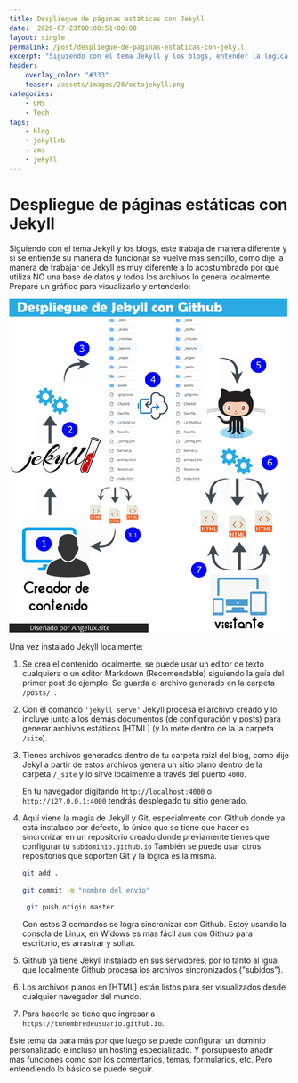 ```yaml
---
title: Despliegue de páginas estáticas con Jekyll
date:  2020-07-23T00:00:51+00:00
layout: single
permalink: /post/despliegue-de-paginas-estaticas-con-jekyll
excerpt: "Siguiendo con el tema Jekyll y los blogs, entender la lógica de funcionamiento de Jekyll"
header:
    overlay_color: "#333"
    teaser: /assets/images/20/octojekyll.png
categories: 
    - CMS
    - Tech
tags:
    - blog
    - jekyllrb
    - cms
    - jekyll
---
```


# Despliegue de páginas estáticas con Jekyll

Siguiendo con el tema Jekyll y los blogs, este trabaja de manera diferente y si se entiende su manera de funcionar se vuelve mas sencillo, como dije la manera de trabajar de Jekyll es muy diferente a lo acostumbrado por que utiliza NO una base de datos y todos los archivos lo genera localmente. Preparé un gráfico para visualizarlo y entenderlo:

![Despliegue de Jekyll con Github](/assets/images/20/jekyll_despliegue.png) 

Una vez instalado Jekyll localmente:

1. Se crea el contenido localmente, se puede usar un editor de texto cualquiera  o un editor Markdown (Recomendable) siguiendo la guía del primer post de ejemplo. Se guarda el archivo generado en la carpeta `/posts/ `.

2. Con el comando `'jekyll serve'` Jekyll procesa el archivo creado y lo incluye junto a los demás documentos (de configuración y posts) para generar archivos estáticos [HTML] (y lo mete dentro de la la carpeta `/site`).

3. Tienes archivos generados dentro de tu carpeta raizl del blog, como dije Jekyl a partir de estos archivos genera un sitio plano dentro de la carpeta `/_site` y lo sirve localmente a través del puerto `4000`.

   En tu navegador digitando `http://localhost:4000` o `http://127.0.0.1:4000` tendrás desplegado tu sitio generado.

4. Aquí viene la magia de Jekyll y Git, especialmente con Github donde ya está instalado por defecto, lo único que se tiene que hacer es sincronizar en un repositorio creado donde previamente tienes que configurar tu `subdominio.github.io` También se puede usar otros repositorios que soporten Git y la lógica es la misma.

   ```bash
   git add .
   ```

   ```bash
   git commit -m "nombre del envío"
   ```

   ```bash
    git push origin master
   ```

   

   Con estos 3 comandos se logra sincronizar con Github. Estoy usando la consola de Linux, en Widows es mas fácil aun con Github para escritorio, es arrastrar y soltar.

   

5. Github ya tiene Jekyll instalado en sus servidores, por lo tanto al igual que localmente Github procesa los archivos sincronizados ("subidos").

6. Los archivos planos en [HTML] están listos para ser visualizados desde cualquier navegador del mundo.

7. Para hacerlo se tiene que ingresar a `https://tunombredeusuario.github.io`.

Este tema da para más por que luego se puede configurar un dominio personalizado e incluso un hosting especializado. Y porsupuesto añadir mas funciones como son los comentarios, temas, formularios, etc. Pero entendiendo lo básico se puede seguir.